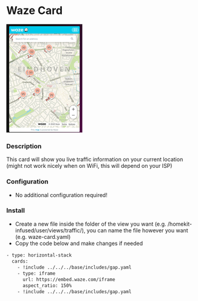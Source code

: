 # Waze Card
![Homekit Infused](../images/waze-card.png)

### Description
This card will show you live traffic information on your current location (might not work nicely when on WiFi, this will depend on your ISP)

### Configuration
- No additional configuration required!

### Install
- Create a new file inside the folder of the view you want (e.g. /homekit-infused/user/views/traffic/), you can name the file however you want (e.g. waze-card.yaml)
- Copy the code below and make changes if needed

```
- type: horizontal-stack
  cards:
    - !include ../../../base/includes/gap.yaml
    - type: iframe
      url: https://embed.waze.com/iframe
      aspect_ratio: 150%
    - !include ../../../base/includes/gap.yaml
```
